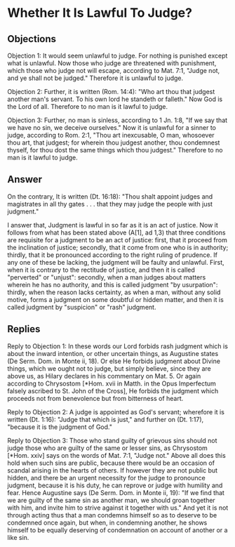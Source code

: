 # Whether It Is Lawful To Judge?

## Objections

Objection 1: It would seem unlawful to judge. For nothing is punished except what is unlawful. Now those who judge are threatened with punishment, which those who judge not will escape, according to Mat. 7:1, "Judge not, and ye shall not be judged." Therefore it is unlawful to judge.

Objection 2: Further, it is written (Rom. 14:4): "Who art thou that judgest another man's servant. To his own lord he standeth or falleth." Now God is the Lord of all. Therefore to no man is it lawful to judge.

Objection 3: Further, no man is sinless, according to 1 Jn. 1:8, "If we say that we have no sin, we deceive ourselves." Now it is unlawful for a sinner to judge, according to Rom. 2:1, "Thou art inexcusable, O man, whosoever thou art, that judgest; for wherein thou judgest another, thou condemnest thyself, for thou dost the same things which thou judgest." Therefore to no man is it lawful to judge.

## Answer

On the contrary, It is written (Dt. 16:18): "Thou shalt appoint judges and magistrates in all thy gates . . . that they may judge the people with just judgment."

I answer that, Judgment is lawful in so far as it is an act of justice. Now it follows from what has been stated above (A[1], ad 1,3) that three conditions are requisite for a judgment to be an act of justice: first, that it proceed from the inclination of justice; secondly, that it come from one who is in authority; thirdly, that it be pronounced according to the right ruling of prudence. If any one of these be lacking, the judgment will be faulty and unlawful. First, when it is contrary to the rectitude of justice, and then it is called "perverted" or "unjust": secondly, when a man judges about matters wherein he has no authority, and this is called judgment "by usurpation": thirdly, when the reason lacks certainty, as when a man, without any solid motive, forms a judgment on some doubtful or hidden matter, and then it is called judgment by "suspicion" or "rash" judgment.

## Replies

Reply to Objection 1: In these words our Lord forbids rash judgment which is about the inward intention, or other uncertain things, as Augustine states (De Serm. Dom. in Monte ii, 18). Or else He forbids judgment about Divine things, which we ought not to judge, but simply believe, since they are above us, as Hilary declares in his commentary on Mat. 5. Or again according to Chrysostom [*Hom. xvii in Matth. in the Opus Imperfectum falsely ascribed to St. John of the Cross], He forbids the judgment which proceeds not from benevolence but from bitterness of heart.

Reply to Objection 2: A judge is appointed as God's servant; wherefore it is written (Dt. 1:16): "Judge that which is just," and further on (Dt. 1:17), "because it is the judgment of God."

Reply to Objection 3: Those who stand guilty of grievous sins should not judge those who are guilty of the same or lesser sins, as Chrysostom [*Hom. xxiv] says on the words of Mat. 7:1, "Judge not." Above all does this hold when such sins are public, because there would be an occasion of scandal arising in the hearts of others. If however they are not public but hidden, and there be an urgent necessity for the judge to pronounce judgment, because it is his duty, he can reprove or judge with humility and fear. Hence Augustine says (De Serm. Dom. in Monte ii, 19): "If we find that we are guilty of the same sin as another man, we should groan together with him, and invite him to strive against it together with us." And yet it is not through acting thus that a man condemns himself so as to deserve to be condemned once again, but when, in condemning another, he shows himself to be equally deserving of condemnation on account of another or a like sin.